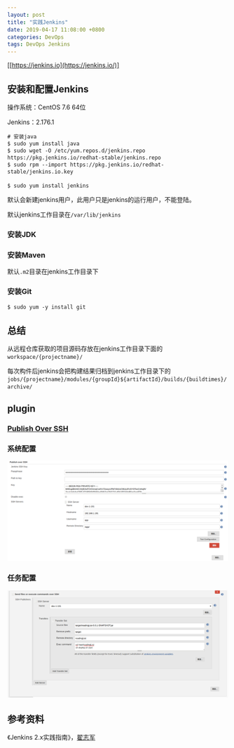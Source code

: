 ```yaml
---
layout: post
title: "实践Jenkins"
date: 2019-04-17 11:08:00 +0800
categories: DevOps
tags: DevOps Jenkins
---
```




[[https://jenkins.io](https://jenkins.io/)]

## 安装和配置Jenkins

操作系统：CentOS 7.6 64位

Jenkins：2.176.1

```shell
# 安装java
$ sudo yum install java
$ sudo wget -O /etc/yum.repos.d/jenkins.repo https://pkg.jenkins.io/redhat-stable/jenkins.repo
$ sudo rpm --import https://pkg.jenkins.io/redhat-stable/jenkins.io.key

$ sudo yum install jenkins
```

默认会新建jenkins用户，此用户只是jenkins的运行用户，不能登陆。

默认jenkins工作目录在`/var/lib/jenkins`

### 安装JDK

### 安装Maven

默认`.m2`目录在jenkins工作目录下

### 安装Git

```
$ sudo yum -y install git
```

## 总结

从远程仓库获取的项目源码存放在jenkins工作目录下面的`workspace/{projectname}/`

每次构件后jenkins会把构建结果归档到jenkins工作目录下的`jobs/{projectname}/modules/{groupId}${artifactId}/builds/{buildtimes}/archive/`

## plugin

### [Publish Over SSH](https://plugins.jenkins.io/publish-over-ssh)

### 系统配置

![publish-over-ssh](/images/publish-over-ssh.png)

### 任务配置

![over-ssh](/images/over-ssh.png)

## 参考资料

《Jenkins 2.x实践指南》，[翟志军](http://showme.codes)